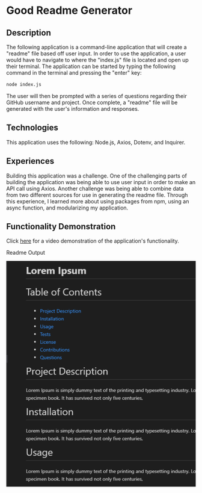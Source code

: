 # Good Readme Generator

## Description
The following application is a command-line application that will create a "readme" file based off user input.  In order to use the application, a user
would have to navigate to where the "index.js" file is located and open up their terminal.  The application can be started by typing the following command in the
terminal and pressing the "enter" key:

```sh
node index.js
```

The user will then be prompted with a series of questions regarding their GitHub username and project.  Once complete, a "readme" file will be generated
with the user's information and responses.

## Technologies
This application uses the following: Node.js, Axios, Dotenv, and Inquirer.

## Experiences
Building this application was a challenge.  One of the challenging parts of building the application was being able to use user input in order to make an API
call using Axios.  Another challenge was being able to combine data from two different sources for use in generating the readme file.  Through this experience,
I learned more about using packages from npm, using an async function, and modularizing my application.

## Functionality Demonstration

Click [here](./assets/images/Recording#1.mp4) for a video demonstration of the application's functionality.

Readme Output  

![readme screenshot](./assets/images/GoodReadme_screenshot.PNG)
